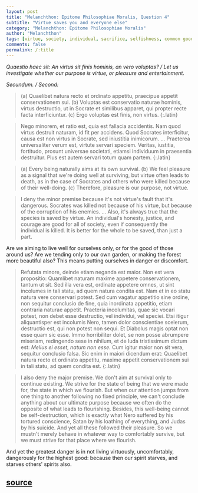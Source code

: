 ```yaml
---
layout: post
title: "Melanchthon: Epitome Philosophiae Moralis, Question 4"
subtitle: "Virtue saves you and everyone else"
category: "Melanchthon: Epitome Philosophiae Moralis"
author: "Melanchthon"
tags: [virtue, society, individual, sacrifice, selfishness, common good, highest good]
comments: false
permalink: /:title
---
```


*Quaestio haec sit: An virtus sit finis hominis, an vero voluptas? / Let us investigate whether our purpose is virtue, or pleasure and entertainment.*

*Secundum. / Second:*

> (a) Quaelibet natura recto et ordinato appetitu, praecipue appetit conservationem sui. (b) Voluptas est conservatio naturae hominis, virtus destructio, ut in Socrate et similibus apparet, qui propter recte facta interficiuntur. (c) Ergo voluptas est finis, non virtus.
{:.latin}

> Nego minorem, et ratio est, quia est fallacia accidentis. Nam quod virtus destruit naturam, id fit per accidens. Quod Socrates interficitur, causa est non virtus in Socrate, sed iniustitia inimicorum. ... Praeterea universaliter verum est, virtute servari speciem. Veritas, iustitia, fortitudo, prosunt universae societati, etiamsi individuum in praesentia destruitur. Plus est autem servari totum quam partem.
{:.latin}

> (a) Every being naturally aims at its own survival. (b) We feel pleasure as a signal that we're doing well at surviving, but virtue often leads to death, as in the case of Socrates and others who were killed because of their well-doing. (c) Therefore, pleasure is our purpose, not virtue.

> I deny the minor premise because it's not virtue's fault that it's dangerous. Socrates was killed not because of his virtue, but because of the corruption of his enemies. ... Also, it's always true that the species is saved by virtue. An individual's honesty, justice, and courage are good for all of society, even if consequently the individual is killed. It is better for the whole to be saved, than just a part.

Are we aiming to live well for ourselves only, or for the good of those around us? Are we tending only to our own garden, or making the forest more beautiful also? This means putting ourselves in danger or discomfort.

> Refutata minore, deinde etiam neganda est maior. Non est vera propositio: Quamlibet naturam maxime appetere conservationem, tantum ut sit. Sed illa vera est, ordinate appetere omnes, ut sint incolumes in tali statu, ad quem natura condita est. Nam et in eo statu natura vere conservari potest. Sed cum vagatur appetitio sine ordine, non sequitur conclusio de fine, quia inordinata appetitio, etiam contraria naturae appetit. Praeteria incolumitas, quae sic vocari potest, non debet esse destructio, vel individui, vel speciei. Etsi itigur aliquantisper est incolumis Nero, tamen dolor conscientiae scelerum, destructio est, qui non potest non sequi. Et Diabolus magis optat non esse quam sic esse. Immo horribiliter dolet, se non posse abrumpere miseriam, redingendo sese in nihilum, et de Iuda tristissimum dictum est: *Melius ei esset, natum non esse.* Cum igitur maior non sit vera, sequitur conclusio falsa. Sic enim in maiori dicendum erat: Quaelibet natura recto et ordinato appetitu, maxime appetit conservationem sui in tali statu, ad quem condita est.
{:.latin}

> I also deny the major premise. We don't aim at survival only to continue existing. We strive for the state of being that we were made for, the state in which we flourish. But when our attention jumps from one thing to another following no fixed principle, we can't conclude anything about our ultimate purpose because we often do the opposite of what leads to flourishing. Besides, this well-being cannot be self-destruction, which is exactly what Nero suffered by his tortured conscience, Satan by his loathing of everything, and Judas by his suicide. And yet all these followed their pleasure. So we mustn't merely behave in whatever way to comfortably survive, but we must strive for that place where we flourish.

And yet the greatest danger is in not living virtuously, uncomfortably, dangerously for the highest good: because then our spirit starves, and starves others' spirits also.

<h2 class="post-source"><a href="https://books.google.com/books?id=RBw8AAAAcAAJ&pg=PA14"><i class="fas fa-book" aria-hidden="true"></i> source</a></h2>
